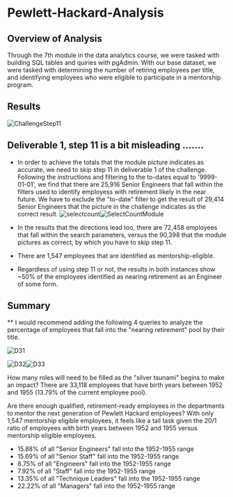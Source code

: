 # Pewlett-Hackard-Analysis

## Overview of Analysis
Through the 7th module in the data analytics course, we were tasked with building SQL tables and quiries with pgAdmin.  With our base dataset, we were tasked with determining the number of retiring employees per title, and identifying employees who were eligible to participate in a mentorship program. 

## Results

![ChallengeStep11](https://user-images.githubusercontent.com/88443672/146458098-53ef4f1c-89d3-45ff-85e3-743a74ae3b66.png)

  ## Deliverable 1, step 11 is a bit misleading .......
- In order to achieve the totals that the module picture indicates as accurate, we need to skip step 11 in deliverable 1 of the challenge.  Following the instructions and filtering to the to-dates equal to '9999-01-01', we find that there are 25,916 Senior Engineers that fall within the filters used to identify employess with retirement likely in the near future.  We have to exclude the "to-date" filter to get the result of 29,414 Senior Engineers that the picture in the challenge indicates as the correct result.
![selectcount](https://user-images.githubusercontent.com/88443672/146459008-417f9219-0a2d-411f-9b7b-3aa5de821d34.png)![SelectCountModule](https://user-images.githubusercontent.com/88443672/146459014-41a91bd5-7e75-407c-8735-a6927f890e59.png)

- In the results that the directions lead too, there are 72,458 employees that fall within the search parameters, versus the 90,398 that the module pictures as correct, by which you have to skip step 11.

- There are 1,547 employees that are identified as mentorship-eligible.

- Regardless of using step 11 or not, the results in both instances show ~50% of the employees identified as nearing retirement as an Engineer of some form.
  
## Summary
** I would recommend adding the following 4 queries to analyze the percentage of employees that fall into the "nearing retirement" pool by their title. 

![D31](https://user-images.githubusercontent.com/88443672/146578318-907ea599-1f6d-459c-adaf-7aa588d0a45e.png)

![D32](https://user-images.githubusercontent.com/88443672/146578333-9b434675-67e6-46ad-9938-759cac1bb5f4.png)![D33](https://user-images.githubusercontent.com/88443672/146578344-92f277f1-0a36-4d68-ae49-e048cf86559a.png)

How many roles will need to be filled as the "silver tsunami" begins to make an impact?
There are 33,118 employees that have birth years between 1952 and 1955 (13.79% of the current employee pool).  

Are there enough qualified, retirement-ready employees in the departments to mentor the next generation of Pewlett Hackard employees?
With only 1,547 mentorship eligible employees, it feels like a tall task given the 20/1 ratio of employees with birth years between 1952 and 1955 versus mentorship eligible employees.

- 15.88% of all "Senior Engineers" fall into the 1952-1955 range
- 15.69% of all "Senior Staff" fall into the 1952-1955 range
- 8.75% of all "Engineers" fall into the 1952-1955 range
- 7.92% of all "Staff" fall into the 1952-1955 range
- 13.35% of all "Technique Leaders" fall into the 1952-1955 range
- 22.22% of all "Managers" fall into the 1952-1955 range

